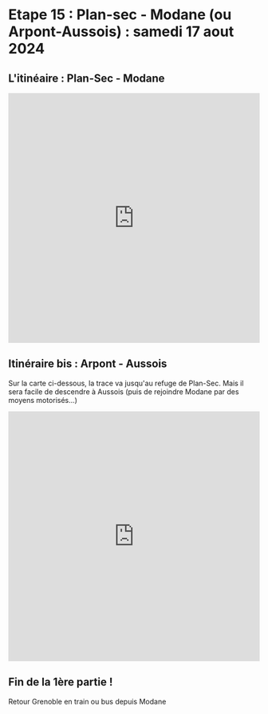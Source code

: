 # Etape 15 : Plan-sec - Modane (ou Arpont-Aussois) : samedi 17 aout 2024

## L'itinéaire : Plan-Sec - Modane

<iframe src="https://gpx.studio/?state=%7B%22ids%22:%5B%221U7rXsVULSIyzAfHbdBV1CcExGCumZmoN%22%5D%7D&embed&distance" width="100%" height="500" frameborder="0" allowfullscreen><p><a href="https://gpx.studio/?state=%7B%22ids%22:%5B%221U7rXsVULSIyzAfHbdBV1CcExGCumZmoN%22%5D%7D"></a></p></iframe>

## Itinéraire bis : Arpont - Aussois
Sur la carte ci-dessous, la trace va jusqu'au refuge de Plan-Sec. Mais il sera facile de descendre à Aussois (puis de rejoindre Modane par des moyens motorisés...)

<iframe src="https://gpx.studio/?state=%7B%22ids%22:%5B%221u5seUmYLXiAdOCSSeWT7luzNFe65EbY1%22%5D%7D&embed&distance" width="100%" height="500" frameborder="0" allowfullscreen><p><a href="https://gpx.studio/?state=%7B%22ids%22:%5B%221u5seUmYLXiAdOCSSeWT7luzNFe65EbY1%22%5D%7D"></a></p></iframe>


## Fin de la 1ère partie !
Retour Grenoble en train ou bus depuis Modane

